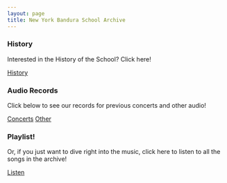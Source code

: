 ```yaml
---
layout: page
title: New York Bandura School Archive
---
```


<div>
    <div class="row">
        <div class="col-md-3">
            <div class="card text-white bg-primary home-card">
                <div class="card-body">
                    <h3 class="card-title">History</h3>
                    <p class="card-text text-white">Interested in the History of the School? Click here!</p>
                    <a href="{{'/history' | absolute_url}}" class="btn btn-warning">History</a>
                </div>
            </div>
        </div>
        <div class="col-md-6">
            <div class="card text-white bg-warning home-card">
                <div class="card-body text-white">
                    <h3 class="card-title">Audio Records</h3>
                    <p class="card-text">Click below to see our records for previous concerts and other audio!</p>
                    <a href="{{'/concerts' | absolute_url}}" class="btn btn-primary">Concerts</a>
                    <a href="{{'/addl-audio' | absolute_url}}" class="btn btn-primary">Other</a>
                </div>
            </div>
        </div>
        <div class="col-md-3">
            <div class="card text-white bg-primary home-card">
                <div class="card-body text-white">
                    <h3 class="card-title">Playlist!</h3>
                    <p class="card-text text-white">Or, if you just want to dive right into the music, click here to listen to all the songs in the archive!</p>
                    <a href="{{'/listen' | absolute_url}}" class="btn btn-warning">Listen</a>
                </div>
            </div>
        </div>
    </div>
</div>
